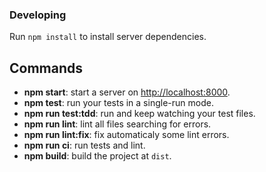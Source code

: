 
### Developing

Run `npm install` to install server dependencies.

## Commands

* **npm start**: start a server on [http://localhost:8000](http://localhost:8000).
* **npm test**: run your tests in a single-run mode.
* **npm run test:tdd**: run and keep watching your test files.
* **npm run lint**: lint all files searching for errors.
* **npm run lint:fix**: fix automaticaly some lint errors.
* **npm run ci**: run tests and lint.
* **npm build**: build the project at `dist`.

